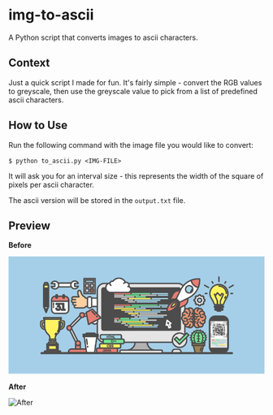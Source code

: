# img-to-ascii
A Python script that converts images to ascii characters.

## Context
Just a quick script I made for fun. It's fairly simple - convert the RGB values to greyscale, then use the greyscale value to pick from a list of predefined ascii characters.

## How to Use
Run the following command with the image file you would like to convert:

```
$ python to_ascii.py <IMG-FILE>
```

It will ask you for an interval size - this represents the width of the square of pixels per ascii character.

The ascii version will be stored in the `output.txt` file.

## Preview

**Before**

![Before](https://raw.githubusercontent.com/defCoding/img-to-ascii/master/image.png)

**After**

![After](https://i.imgur.com/S6mSaAJ.png)
